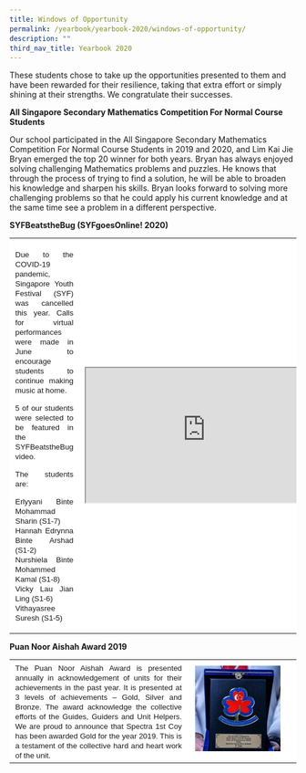 ```yaml
---
title: Windows of Opportunity
permalink: /yearbook/yearbook-2020/windows-of-opportunity/
description: ""
third_nav_title: Yearbook 2020
---
```

These students chose to take up the opportunities presented to them and have been rewarded for their resilience, taking that extra effort or simply shining at their strengths. We congratulate their successes.

**All Singapore Secondary Mathematics Competition For Normal Course Students**

Our school participated in the&nbsp;All Singapore Secondary Mathematics Competition For Normal Course Students in 2019 and 2020, and&nbsp;Lim Kai Jie Bryan emerged the top 20 winner for&nbsp;both years. Bryan has always enjoyed solving challenging Mathematics problems and puzzles. He knows that through the process of trying to find a solution, he will be able to broaden his knowledge and sharpen&nbsp;his skills. Bryan looks forward to solving more challenging problems so that he could apply his current knowledge and at the same time see a problem in a different perspective.

**SYFBeatstheBug (SYFgoesOnline! 2020)**

<table style="box-sizing: inherit; border-collapse: collapse; border-spacing: 0px; max-width: 100%; width: 860px;"><tbody style="box-sizing: inherit;"><tr style="box-sizing: inherit; background: rgb(255, 255, 255);"><td style="box-sizing: inherit; padding: 5px 10px; width: 466px;"><div id="comp-kgbxwj66" class="_1Z_nJ" data-testid="richTextElement" style="box-sizing: inherit;"><p class="font_7" style="box-sizing: inherit; font-size: 1em; text-align: justify;"><span style="box-sizing: inherit; font-family: &quot;trebuchet ms&quot;, geneva, sans-serif; font-size: 10pt;">
Due to the COVID-19 pandemic, Singapore Youth Festival (SYF) was cancelled this year. Calls for virtual performances were made in June to encourage students to continue making music at home.&nbsp;</span></p></div><div id="comp-kgbxo5q0" class="_1Z_nJ" data-testid="richTextElement" style="box-sizing: inherit;"><p class="font_7" style="box-sizing: inherit; font-size: 1em; text-align: justify;"><span style="box-sizing: inherit; font-family: &quot;trebuchet ms&quot;, geneva, sans-serif; font-size: 10pt;">5 of our students were selected to be featured in the SYFBeatstheBug video.&nbsp;</span></p><p class="font_7" style="box-sizing: inherit; font-size: 1em; text-align: justify;"><span style="box-sizing: inherit; font-family: &quot;trebuchet ms&quot;, geneva, sans-serif; font-size: 10pt;">The students are:</span></p><p class="font_7" style="box-sizing: inherit; font-size: 1em; text-align: justify;"><span style="box-sizing: inherit; font-family: &quot;trebuchet ms&quot;, geneva, sans-serif; font-size: 10pt;">Erlyyani Binte Mohammad Sharin (S1-7)</span><br style="box-sizing: inherit;"><span style="box-sizing: inherit; font-family: &quot;trebuchet ms&quot;, geneva, sans-serif; font-size: 10pt;">Hannah Edrynna Binte Arshad (S1-2)</span><br style="box-sizing: inherit;"><span style="box-sizing: inherit; font-family: &quot;trebuchet ms&quot;, geneva, sans-serif; font-size: 10pt;">Nurshiela Binte Mohammed Kamal (S1-8)</span><br style="box-sizing: inherit;"><span style="box-sizing: inherit; font-family: &quot;trebuchet ms&quot;, geneva, sans-serif; font-size: 10pt;">Vicky Lau Jian Ling (S1-6)</span><br style="box-sizing: inherit;"><span style="box-sizing: inherit; font-family: &quot;trebuchet ms&quot;, geneva, sans-serif; font-size: 10pt;">Vithayasree Suresh (S1-5)</span></p></div></td><td style="box-sizing: inherit; padding: 5px 10px; width: 328px;"><iframe loading="lazy" src="https://www.youtube.com/embed/ImppIdIJyYs" width="420" height="236" allowfullscreen="allowfullscreen" style="box-sizing: inherit;"></iframe></td></tr></tbody></table>

**Puan Noor Aishah Award 2019**

<table style="box-sizing: inherit; border-collapse: collapse; border-spacing: 0px; max-width: 100%; width: 860px;"><tbody style="box-sizing: inherit;"><tr style="box-sizing: inherit; background: rgb(255, 255, 255);"><td style="box-sizing: inherit; padding: 5px 10px; width: 466px;"><div id="comp-kgbxwj66" class="_1Z_nJ" data-testid="richTextElement" style="box-sizing: inherit; text-align: justify;"><span style="box-sizing: inherit; font-family: &quot;trebuchet ms&quot;, geneva, sans-serif; font-size: 10pt;">The Puan Noor Aishah Award is presented annually in acknowledgement of units for their achievements in the past year. It is presented at 3 levels of achievements – Gold, Silver and Bronze. The award acknowledge the collective efforts of the Guides, Guiders and Unit Helpers. We are proud to announce that Spectra 1st Coy has been awarded Gold for the year 2019. This is a testament of the collective hard and heart work of the unit.</span></div></td><td style="box-sizing: inherit; padding: 5px 10px; width: 328px;"><span style="box-sizing: inherit; font-family: &quot;trebuchet ms&quot;, geneva, sans-serif; font-size: 10pt;">&nbsp;<img loading="lazy" class="alignnone wp-image-2707 size-thumbnail" src="/images/Puan_Aishah_Award-150x150.jpeg" alt="" width="150" height="150" style="box-sizing: inherit; border: 0px; vertical-align: middle; max-width: 100%; height: auto; margin-bottom: 10px;"></span></td></tr></tbody></table>